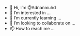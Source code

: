 - 👋 Hi, I’m @Adnanmuhd
- 👀 I’m interested in ...
- 🌱 I’m currently learning ...
- 💞️ I’m looking to collaborate on ...
- 📫 How to reach me ...

<!---
Adnanmuhd/Adnanmuhd is a ✨ special ✨ repository because its `README.md` (this file) appears on your GitHub profile.
You can click the Preview link to take a look at your changes.
--->
